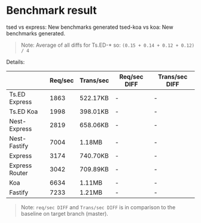 # Benchmark result

tsed vs express: New benchmarks generated
tsed-koa vs koa: New benchmarks generated.

> Note: 
> Average of all diffs for Ts.ED-* so: `(0.15 + 0.14 + 0.12 + 0.12) / 4`

Details:

|                | Req/sec | Trans/sec | Req/sec DIFF | Trans/sec DIFF |
| -------------- | ------- | --------- | ------------ | -------------- |
| Ts.ED Express  | 1863    | 522.17KB  | -            | -              |
| Ts.ED Koa      | 1998    | 398.01KB  | -            | -              |
| Nest-Express   | 2819    | 658.06KB  | -            | -              |
| Nest-Fastify   | 7004    | 1.18MB    | -            | -              |
| Express        | 3174    | 740.70KB  | -            | -              |
| Express Router | 3042    | 709.89KB  | -            | -              |
| Koa            | 6634    | 1.11MB    | -            | -              |
| Fastify        | 7233    | 1.21MB    | -            | -              |

> Note:
> `req/sec DIFF` and `Trans/sec DIFF` is in comparison to the baseline on target branch (master).